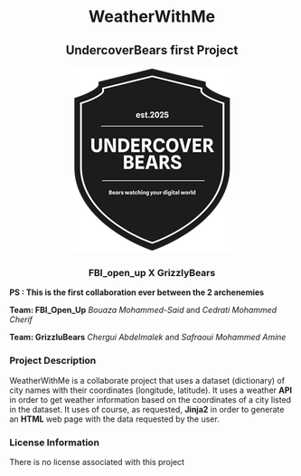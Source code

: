 <h1 align="center"> WeatherWithMe</h1>
<h2 align="center"> UndercoverBears first Project </h2>

<p align="center">
  <img src="./logo.png" alt="Sorry no image"/>
</p>

<h3 align="center">FBI_open_up X GrizzlyBears </h5>

**PS : This is the first collaboration ever between the 2 archenemies** 

**Team: FBI_Open_Up**
*Bouaza Mohammed-Said* and
*Cedrati Mohammed Cherif*

**Team: GrizzluBears**
*Chergui Abdelmalek* and
*Safraoui Mohammed Amine*

### Project Description
WeatherWithMe is a collaborate project that uses a dataset (dictionary) of city names with their coordinates (longitude, latitude).
It uses a weather **API** in order to get weather information based on the coordinates of a city listed in the dataset. It uses of course, as requested, **Jinja2** in order to generate an **HTML** web page with the data requested by the user.

### License Information
There is no license associated with this project
